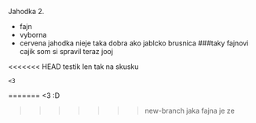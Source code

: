 Jahodka 2.
- fajn
- vyborna
- cervena
jahodka nieje taka dobra ako jablcko
brusnica
###taky fajnovi cajik som si spravil teraz jooj

<<<<<<< HEAD
testik len tak na skusku

    <3
=======
    <3 :D
>>>>>>> new-branch
jaka fajna je ze
